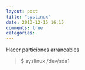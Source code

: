 ```yaml
---
layout: post
title: "syslinux"
date: 2013-12-15 16:15
comments: true
categories: 
---
```

Hacer particiones arrancables

>$ syslinux /dev/sda1

